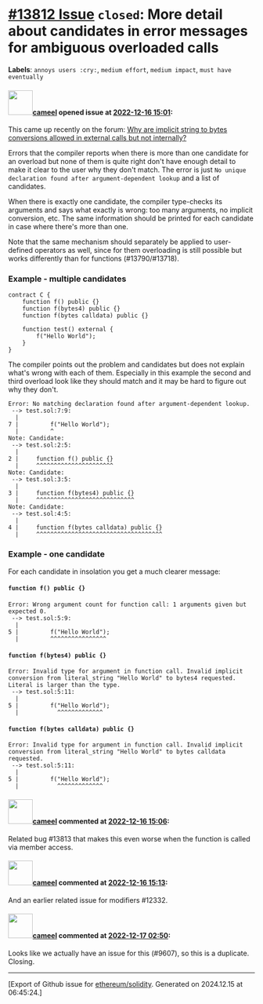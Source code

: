# [\#13812 Issue](https://github.com/ethereum/solidity/issues/13812) `closed`: More detail about candidates in error messages for ambiguous overloaded calls
**Labels**: `annoys users :cry:`, `medium effort`, `medium impact`, `must have eventually`


#### <img src="https://avatars.githubusercontent.com/u/137030?v=4" width="50">[cameel](https://github.com/cameel) opened issue at [2022-12-16 15:01](https://github.com/ethereum/solidity/issues/13812):

This came up recently on the forum: [Why are implicit string to bytes conversions allowed in external calls but not internally?](https://forum.soliditylang.org/t/why-are-implicit-string-to-bytes-conversions-allowed-in-external-calls-but-not-internally/1375) 

Errors that the compiler reports when there is more than one candidate for an overload but none of them is quite right don't have enough detail to make it clear to the user why they don't match. The error is just `No unique declaration found after argument-dependent lookup` and a list of candidates.

When there is exactly one candidate, the compiler type-checks its arguments and says what exactly is wrong: too many arguments, no implicit conversion, etc. The same information should be printed for each candidate in case where there's more than one.

Note that the same mechanism should separately be applied to user-defined operators as well, since for them overloading is still possible but works differently than for functions (#13790/#13718).

### Example - multiple candidates
```solidity
contract C {
    function f() public {}
    function f(bytes4) public {}
    function f(bytes calldata) public {}

    function test() external {
        f("Hello World");
    }
}
```
The compiler points out the problem and candidates but does not explain what's wrong with each of them. Especially in this example the second and third overload look like they should match and it may be hard to figure out why they don't.
```
Error: No matching declaration found after argument-dependent lookup.
 --> test.sol:7:9:
  |
7 |         f("Hello World");
  |         ^
Note: Candidate:
 --> test.sol:2:5:
  |
2 |     function f() public {}
  |     ^^^^^^^^^^^^^^^^^^^^^^
Note: Candidate:
 --> test.sol:3:5:
  |
3 |     function f(bytes4) public {}
  |     ^^^^^^^^^^^^^^^^^^^^^^^^^^^^
Note: Candidate:
 --> test.sol:4:5:
  |
4 |     function f(bytes calldata) public {}
  |     ^^^^^^^^^^^^^^^^^^^^^^^^^^^^^^^^^^^^
```

### Example - one candidate
For each candidate in insolation you get a much clearer message:

#### `function f() public {}`
```
Error: Wrong argument count for function call: 1 arguments given but expected 0.
 --> test.sol:5:9:
  |
5 |         f("Hello World");
  |         ^^^^^^^^^^^^^^^^
```

#### `function f(bytes4) public {}`
```
Error: Invalid type for argument in function call. Invalid implicit conversion from literal_string "Hello World" to bytes4 requested. Literal is larger than the type.
 --> test.sol:5:11:
  |
5 |         f("Hello World");
  |           ^^^^^^^^^^^^^
```

#### `function f(bytes calldata) public {}`
```
Error: Invalid type for argument in function call. Invalid implicit conversion from literal_string "Hello World" to bytes calldata requested.
 --> test.sol:5:11:
  |
5 |         f("Hello World");
  |           ^^^^^^^^^^^^^
```



#### <img src="https://avatars.githubusercontent.com/u/137030?v=4" width="50">[cameel](https://github.com/cameel) commented at [2022-12-16 15:06](https://github.com/ethereum/solidity/issues/13812#issuecomment-1355027486):

Related bug #13813 that makes this even worse when the function is called via member access.

#### <img src="https://avatars.githubusercontent.com/u/137030?v=4" width="50">[cameel](https://github.com/cameel) commented at [2022-12-16 15:13](https://github.com/ethereum/solidity/issues/13812#issuecomment-1355038679):

And an earlier related issue for modifiers #12332.

#### <img src="https://avatars.githubusercontent.com/u/137030?v=4" width="50">[cameel](https://github.com/cameel) commented at [2022-12-17 02:50](https://github.com/ethereum/solidity/issues/13812#issuecomment-1355980724):

Looks like we actually have an issue for this (#9607), so this is a duplicate. Closing.


-------------------------------------------------------------------------------



[Export of Github issue for [ethereum/solidity](https://github.com/ethereum/solidity). Generated on 2024.12.15 at 06:45:24.]
